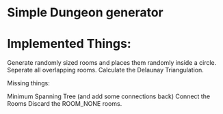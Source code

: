 # Simple Dungeon generator

# Implemented Things:

Generate randomly sized rooms and places them randomly inside a circle.
Seperate all overlapping rooms.
Calculate the Delaunay Triangulation.

Missing things:

Minimum Spanning Tree (and add some connections back)
Connect the Rooms
Discard the ROOM_NONE rooms.